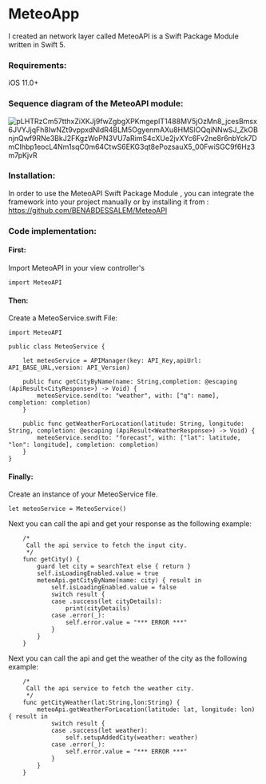 # MeteoApp

I created an network layer called MeteoAPI is a Swift Package Module written in Swift 5.

### Requirements:
iOS 11.0+

### Sequence diagram of the MeteoAPI module:
![pLHTRzCm57tthxZiXKJj9fwZgbgXPKmgepIT1488MV5jOzMn8_jcesBmsx6JVYJjqFh8IwNZt9vppxdNldR4BLM5OgyenmAXu8HMSlOQqiNNwSJ_ZkOBnjnQwf9RNe3BkJ2FKgzWoPN3VU7aRimS4cXUe2jvXYc6Fv2ne8r6nbYck7DmCIhbp1eocL4Nm1sqC0m64CtwS6EKG3qt8ePozsauX5_00FwiSGC9f6Hz3m7pKjvR](https://github.com/BENABDESSALEM/MeteoApp_MVVM-C/assets/37963224/d090efed-eabf-4cda-8e2e-3a24d2a5cb06)

### Installation:
In order to use the MeteoAPI Swift Package Module , you can integrate the framework into your project manually or by installing it from :
https://github.com/BENABDESSALEM/MeteoAPI

### Code implementation:

#### First:

Import MeteoAPI in your view controller's
```
import MeteoAPI
```

#### Then:

Create a MeteoService.swift File:
```
import MeteoAPI

public class MeteoService {
    
    let meteoService = APIManager(key: API_Key,apiUrl: API_BASE_URL,version: API_Version)
    
    public func getCityByName(name: String,completion: @escaping (ApiResult<CityResponse>) -> Void) {
        meteoService.send(to: "weather", with: ["q": name], completion: completion)
    }
    
    public func getWeatherForLocation(latitude: String, longitude: String, completion: @escaping (ApiResult<WeatherResponse>) -> Void) {
        meteoService.send(to: "forecast", with: ["lat": latitude, "lon": longitude], completion: completion)
    }
}

```
#### Finally:

Create an instance of your MeteoService file.

```
let meteoService = MeteoService()
```
Next you can call the api and get your response as the following example:

```
    /*
     Call the api service to fetch the input city.
     */
    func getCity() {
        guard let city = searchText else { return }
        self.isLoadingEnabled.value = true
        meteoApi.getCityByName(name: city) { result in
            self.isLoadingEnabled.value = false
            switch result {
            case .success(let cityDetails):
                print(cityDetails)
            case .error(_):
                self.error.value = "*** ERROR ***"
            }
        }
    }
```
Next you can call the api and get the weather of the city as the following example:

```
    /*
     Call the api service to fetch the weather city.
     */
    func getCityWeather(lat:String,lon:String) {
        meteoApi.getWeatherForLocation(latitude: lat, longitude: lon) { result in
            switch result {
            case .success(let weather):
                self.setupAddedCity(weather: weather)
            case .error(_):
                self.error.value = "*** ERROR ***"
            }
        }
    }

```
